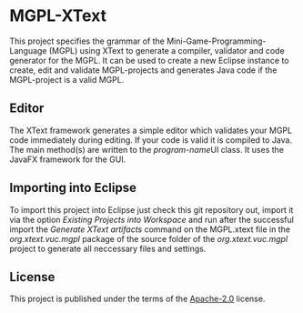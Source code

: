 # MGPL-XText
This project specifies the grammar of the Mini-Game-Programming-Language (MGPL) using XText to generate a compiler, validator and code generator for the MGPL. It can be used to create a new Eclipse instance to create, edit and validate MGPL-projects and generates Java code if the MGPL-project is a valid MGPL.

## Editor
The XText framework generates a simple editor which validates your MGPL code immediately during editing. If your code is valid it is compiled to Java. The main method(s) are written to the *program-name*UI class. It uses the JavaFX framework for the GUI.

## Importing into Eclipse
To import this project into Eclipse just check this git repository out, import it via the option *Existing Projects into Workspace* and run after the successful import the *Generate XText artifacts* command on the MGPL.xtext file in the *org.xtext.vuc.mgpl* package of the source folder of the *org.xtext.vuc.mgpl* project to generate all neccessary files and settings.

## License
This project is published under the terms of the [Apache-2.0](LICENSE) license.
